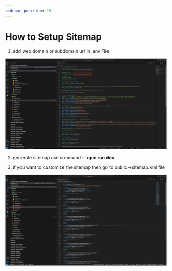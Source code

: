 ```yaml
---
sidebar_position: 19
---
```


# How to Setup Sitemap

1. add web domain or subdomain url in .env File

![sitemapurl](/images/web/sitemapurl.png)

2. generate sitemap use command :- **npm run dev**

3. if you want to customize the sitemap then go to public->sitemap.xml file

![sitemap](/images/web/sitemap.png)